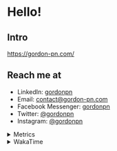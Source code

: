 # Hello!

## Intro

<https://gordon-pn.com/>

## Reach me at

- LinkedIn: [gordonpn](https://www.linkedin.com/in/gordonpn/)
- Email: [contact@gordon-pn.com](mailto:contact@gordon-pn.com)
- Facebook Messenger: [gordonpn](https://www.messenger.com/t/Gordonpn)
- Twitter: [@gordonpn](https://twitter.com/Gordonpn)
- Instagram: [@gordonpn](https://www.instagram.com/gordonpn/)

<details>
  <summary>Metrics</summary>

  <img align="center" src="https://github.com/gordonpn/gordonpn/blob/master/github-metrics.svg" alt="GitHub Metrics">

</details>

<details>
  <summary>WakaTime</summary>

  <!--START_SECTION:waka-->
📊 **This Week I Spent My Time On** 

```text
💬 Programming Languages: 
Other                    11 hrs 17 mins      ████████████████████░░░░░   81.94 % 
TypeScript               1 hr 28 mins        ███░░░░░░░░░░░░░░░░░░░░░░   10.69 % 
Brazil Dependency Config 27 mins             █░░░░░░░░░░░░░░░░░░░░░░░░   03.34 % 
Java                     22 mins             █░░░░░░░░░░░░░░░░░░░░░░░░   02.66 % 
Org                      3 mins              ░░░░░░░░░░░░░░░░░░░░░░░░░   00.38 % 

🔥 Editors: 
Chrome                   5 hrs 37 mins       ██████████░░░░░░░░░░░░░░░   40.79 % 
IntelliJ IDEA            2 hrs 23 mins       ████░░░░░░░░░░░░░░░░░░░░░   17.37 % 
Firefox                  1 hr 36 mins        ███░░░░░░░░░░░░░░░░░░░░░░   11.63 % 
Messages                 1 hr 28 mins        ███░░░░░░░░░░░░░░░░░░░░░░   10.76 % 
Slack                    1 hr 7 mins         ██░░░░░░░░░░░░░░░░░░░░░░░   08.18 % 
```


 Last Updated on 07/08/2025 10:30:26 UTC
<!--END_SECTION:waka-->
</details>
